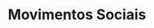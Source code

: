 ---
title: "Movimentos Sociais"
lang: "Portuguese"
year: "2021"
links: ['JjOdxny1Iis']
slides: ""
authors: ['Carol Querino', 'Hian Gualberto']
tags: ['Social Movements', 'Feminism', 'LGBTQIA+', 'Minority Communities']
layout: "workshop"
categories: ["workshops"]
---